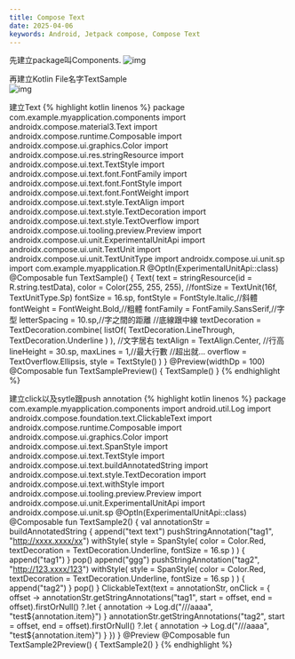 ```yaml
---
title: Compose Text
date: 2025-04-06
keywords: Android, Jetpack compose, Compose Text
---
```

先建立package叫Components. 
![img]({{site.imgurl}}/compose/compose_text1.png)

再建立Kotlin File名字TextSample  
![img]({{site.imgurl}}/compose/compose_text2.png)

建立Text
{% highlight kotlin linenos %}
package com.example.myapplication.components
import androidx.compose.material3.Text
import androidx.compose.runtime.Composable
import androidx.compose.ui.graphics.Color
import androidx.compose.ui.res.stringResource
import androidx.compose.ui.text.TextStyle
import androidx.compose.ui.text.font.FontFamily
import androidx.compose.ui.text.font.FontStyle
import androidx.compose.ui.text.font.FontWeight
import androidx.compose.ui.text.style.TextAlign
import androidx.compose.ui.text.style.TextDecoration
import androidx.compose.ui.text.style.TextOverflow
import androidx.compose.ui.tooling.preview.Preview
import androidx.compose.ui.unit.ExperimentalUnitApi
import androidx.compose.ui.unit.TextUnit
import androidx.compose.ui.unit.TextUnitType
import androidx.compose.ui.unit.sp
import com.example.myapplication.R
@OptIn(ExperimentalUnitApi::class)
@Composable
fun TextSample() {
    Text(
        text = stringResource(id = R.string.testData),
        color = Color(255, 255, 255),
        //fontSize = TextUnit(16f, TextUnitType.Sp)
        fontSize = 16.sp,
        fontStyle = FontStyle.Italic,//斜體
        fontWeight = FontWeight.Bold,//粗體
        fontFamily = FontFamily.SansSerif,//字型
        letterSpacing = 10.sp,//字之間的距離
        //底線跟中線
        textDecoration = TextDecoration.combine(
            listOf(
                TextDecoration.LineThrough,
                TextDecoration.Underline
            )
        ),
        //文字居右
        textAlign = TextAlign.Center,
        //行高
        lineHeight = 30.sp,
        maxLines = 1,//最大行數
        //超出就...
        overflow = TextOverflow.Ellipsis,
        style = TextStyle()
    )
}
@Preview(widthDp = 100)
@Composable
fun TextSamplePreview() {
    TextSample()
}
{% endhighlight %}

建立click以及sytle跟push annotation
{% highlight kotlin linenos %}
package com.example.myapplication.components
import android.util.Log
import androidx.compose.foundation.text.ClickableText
import androidx.compose.runtime.Composable
import androidx.compose.ui.graphics.Color
import androidx.compose.ui.text.SpanStyle
import androidx.compose.ui.text.TextStyle
import androidx.compose.ui.text.buildAnnotatedString
import androidx.compose.ui.text.style.TextDecoration
import androidx.compose.ui.text.withStyle
import androidx.compose.ui.tooling.preview.Preview
import androidx.compose.ui.unit.ExperimentalUnitApi
import androidx.compose.ui.unit.sp
@OptIn(ExperimentalUnitApi::class)
@Composable
fun TextSample2() {
    val annotationStr = buildAnnotatedString {
        append("text text")
        pushStringAnnotation("tag1", "http://xxxx.xxxx/xx")
        withStyle(
            style = SpanStyle(
                color = Color.Red,
                textDecoration = TextDecoration.Underline,
                fontSize = 16.sp
            )
        ) {
            append("tag1")
        }
        pop()
        append("ggg")
        pushStringAnnotation("tag2", "http://123.xxxx/123")
        withStyle(
            style = SpanStyle(
                color = Color.Red,
                textDecoration = TextDecoration.Underline,
                fontSize = 16.sp
            )
        ) {
            append("tag2")
        }
        pop()
    }
    ClickableText(text = annotationStr, onClick = { offset ->
        annotationStr.getStringAnnotations("tag1", start = offset, end = offset).firstOrNull()
            ?.let { annotation ->
                Log.d("///aaaa", "test${annotation.item}")
            }
        annotationStr.getStringAnnotations("tag2", start = offset, end = offset).firstOrNull()
            ?.let { annotation ->
                Log.d("///aaaa", "test${annotation.item}")
            }
    })
}
@Preview
@Composable
fun TextSample2Preview() {
    TextSample2()
}
{% endhighlight %}